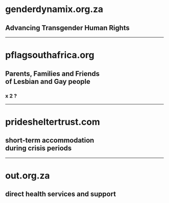 # genderdynamix.org.za
## Advancing Transgender Human Rights

---

# pflagsouthafrica.org
## Parents, Families and Friends<br>of Lesbian and Gay people

### x 2 ?

---

# pridesheltertrust.com
## short-term accommodation<br>during crisis periods

---

# out.org.za
## direct health services and support
